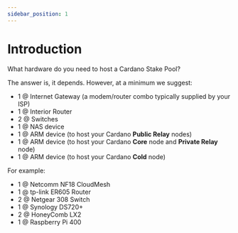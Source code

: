 ```yaml
---
sidebar_position: 1
---
```


# Introduction

What hardware do you need to host a Cardano Stake Pool?

The answer is, it depends. However, at a minimum we suggest:

- 1 @ Internet Gateway (a modem/router combo typically supplied by your ISP)
- 1 @ Interior Router
- 2 @ Switches
- 1 @ NAS device
- 1 @ ARM device (to host your Cardano **Public Relay** nodes)
- 1 @ ARM device (to host your Cardano **Core** node and **Private Relay** node)
- 1 @ ARM device (to host your Cardano **Cold** node)

For example:
- 1 @ Netcomm NF18 CloudMesh
- 1 @ tp-link ER605 Router
- 2 @ Netgear 308 Switch
- 1 @ Synology DS720+
- 2 @ HoneyComb LX2
- 1 @ Raspberry Pi 400
